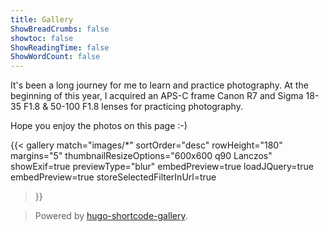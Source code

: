 ```yaml
---
title: Gallery
ShowBreadCrumbs: false
showtoc: false
ShowReadingTime: false
ShowWordCount: false
---
```


It's been a long journey for me to learn and practice photography. At the beginning of this year, I acquired an APS-C frame Canon R7 and Sigma 18-35 F1.8 & 50-100 F1.8 lenses for practicing photography.

Hope you enjoy the photos on this page :-)

{{< 
    gallery
    match="images/*"
    sortOrder="desc"
    rowHeight="180"
    margins="5"
    thumbnailResizeOptions="600x600 q90 Lanczos"
    showExif=true
    previewType="blur"
    embedPreview=true
    loadJQuery=true
    embedPreview=true
    storeSelectedFilterInUrl=true
>}}

> Powered by [hugo-shortcode-gallery](https://github.com/mfg92/hugo-shortcode-gallery).

